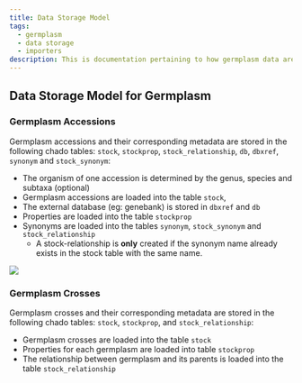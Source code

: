 ```yaml
---
title: Data Storage Model
tags:
  - germplasm
  - data storage
  - importers
description: This is documentation pertaining to how germplasm data are stored in the Chado database.
---
```


## Data Storage Model for Germplasm

### Germplasm Accessions
Germplasm accessions and their corresponding metadata are stored in the following chado tables: `stock`, `stockprop`, `stock_relationship`, `db`, `dbxref`, `synonym` and `stock_synonym`:

- The organism of one accession is determined by the genus, species and subtaxa (optional)
- Germplasm accessions are loaded into the table `stock`, 
- The external database (eg: genebank) is stored in `dbxref` and `db`
- Properties are loaded into the table `stockprop`
- Synonyms are loaded into the tables `synonym`, `stock_synonym` and `stock_relationship`
  - A stock-relationship is **only** created if the synonym name already exists in the stock table with the same name.

![](https://github.com/TripalCultivate/docs/assets/7927760/a4ad840a-a777-4163-812f-5a42f4be306c)


### Germplasm Crosses
Germplasm crosses and their corresponding metadata are stored in the following chado tables: `stock`, `stockprop`, and `stock_relationship`:
  
- Germplasm crosses are loaded into the table `stock`
- Properties for each germplasm are loaded into table `stockprop`
- The relationship between germplasm and its parents is loaded into the table `stock_relationship`
